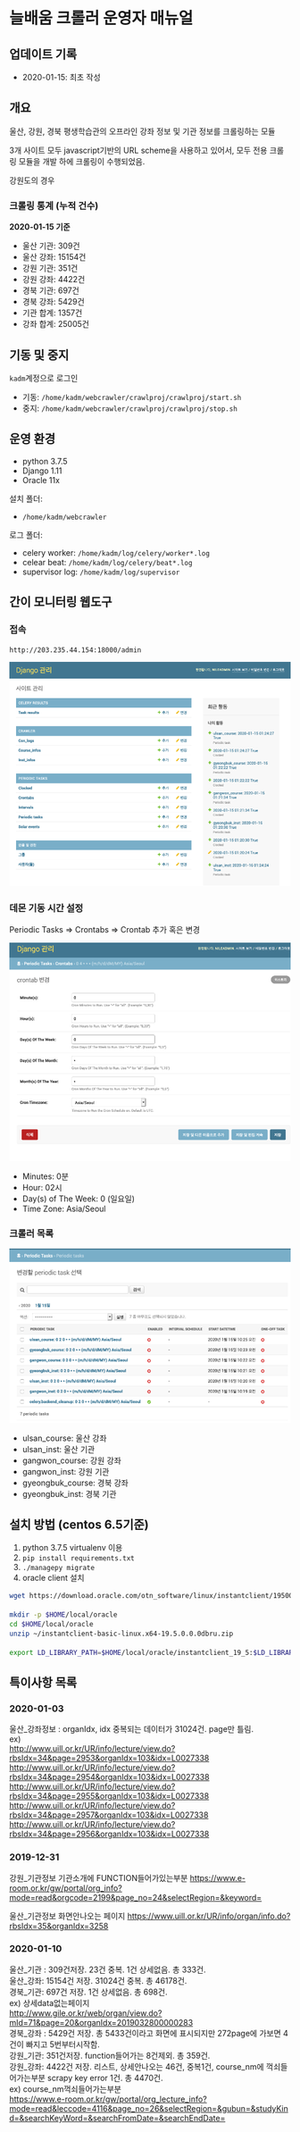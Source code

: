 
# 늘배움 크롤러 운영자 매뉴얼

## 업데이트 기록

- 2020-01-15: 최초 작성

## 개요

울산, 강원, 경북 평생학습관의 오프라인 강좌 정보 및 기관 정보를 크롤링하는 모듈

3개 사이트 모두 javascript기반의 URL scheme을 사용하고 있어서, 모두 전용 크롤링 모듈을 개발 하에 크롤링이 수행되었음.

강원도의 경우 

### 크롤링 통계 (누적 건수)

**2020-01-15 기준**

- 울산 기관: 309건
- 울산 강좌: 15154건
- 강원 기관: 351건 
- 강원 강좌: 4422건
- 경북 기관: 697건
- 경북 강좌: 5429건
- 기관 합계: 1357건
- 강좌 합계: 25005건

## 기동 및 중지

`kadm`계정으로 로그인  

-  기동: `/home/kadm/webcrawler/crawlproj/crawlproj/start.sh`
- 중지: `/home/kadm/webcrawler/crawlproj/crawlproj/stop.sh`

## 운영 환경

- python 3.7.5
- Django 1.11
- Oracle 11x

설치 폴더: 

- `/home/kadm/webcrawler`

로그 폴더:  

- celery worker: `/home/kadm/log/celery/worker*.log`
- celear beat: `/home/kadm/log/celery/beat*.log`
- supervisor log:  `/home/kadm/log/supervisor`

## 간이 모니터링 웹도구

### 접속

`http://203.235.44.154:18000/admin`


![enter image description here](https://github.com/shevious/webcrawler/blob/master/screenshot/adminmain.png?raw=true)
### 데몬 기동 시간 설정

Periodic Tasks ⇒ Crontabs ⇒ Crontab 추가 혹은 변경

![enter image description here](https://github.com/shevious/webcrawler/blob/master/screenshot/admincron.png?raw=true)
- Minutes: 0분  
- Hour: 02시  
- Day(s) of The Week: 0 (일요일)   
- Time Zone: Asia/Seoul  

### 크롤러 목록

![enter image description here](https://github.com/shevious/webcrawler/blob/master/screenshot/admintasklist.png?raw=true)
- ulsan_course: 울산 강좌
- ulsan_inst: 울산 기관
- gangwon_course: 강원 강좌
- gangwon_inst: 강원 기관
- gyeongbuk_course: 경북 강좌
- gyeongbuk_inst: 경북 기관

## 설치 방법 (centos 6.5기준)

1. python 3.7.5 virtualenv 이용
2. `pip install requirements.txt`
3. `./managepy migrate`
4. oracle client 설치

```bash
wget https://download.oracle.com/otn_software/linux/instantclient/195000/instantclient-basic-linux.x64-19.5.0.0.0dbru.zip

mkdir -p $HOME/local/oracle
cd $HOME/local/oracle
unzip ~/instantclient-basic-linux.x64-19.5.0.0.0dbru.zip

export LD_LIBRARY_PATH=$HOME/local/oracle/instantclient_19_5:$LD_LIBRARY_PATH
```

## 특이사항 목록

### 2020-01-03

울산_강좌정보 : organIdx, idx 중복되는 데이터가 31024건. page만 틀림.  
ex)  
http://www.uill.or.kr/UR/info/lecture/view.do?rbsIdx=34&page=2953&organIdx=103&idx=L0027338  
http://www.uill.or.kr/UR/info/lecture/view.do?rbsIdx=34&page=2954&organIdx=103&idx=L0027338  
http://www.uill.or.kr/UR/info/lecture/view.do?rbsIdx=34&page=2955&organIdx=103&idx=L0027338  
http://www.uill.or.kr/UR/info/lecture/view.do?rbsIdx=34&page=2957&organIdx=103&idx=L0027338  
http://www.uill.or.kr/UR/info/lecture/view.do?rbsIdx=34&page=2956&organIdx=103&idx=L0027338  


### 2019-12-31

강원_기관정보 기관소개에 FUNCTION들어가있는부분
https://www.e-room.or.kr/gw/portal/org_info?mode=read&orgcode=2199&page_no=24&selectRegion=&keyword=

울산_기관정보 화면안나오는 페이지
https://www.uill.or.kr/UR/info/organ/info.do?rbsIdx=35&organIdx=3258  

### 2020-01-10

울산_기관 :  309건저장. 23건 중복. 1건 상세없음. 총 333건.  
울산_강좌: 15154건 저장. 31024건 중복.   총 46178건.  
경북_기관: 697건 저장. 1건 상세없음. 총 698건.  
ex) 상세data없는페이지  
http://www.gile.or.kr/web/organ/view.do?mId=71&page=20&organIdx=2019032800000283  
경북_강좌 : 5429건 저장. 총 5433건이라고 화면에 표시되지만 272page에 가보면 4건이 빠지고 5번부터시작함.  
강원_기관: 351건저장. function들어가는 8건제외. 총 359건.  
강원_강좌: 4422건 저장. 리스트, 상세안나오는 46건, 중복1건, course_nm에 꺽쇠들어가는부분 scrapy key error 1건. 총 4470건.  
ex) course_nm꺽쇠들어가는부분  
https://www.e-room.or.kr/gw/portal/org_lecture_info?mode=read&leccode=4116&page_no=26&selectRegion=&gubun=&studyKind=&searchKeyWord=&searchFromDate=&searchEndDate=  
<!--stackedit_data:
eyJoaXN0b3J5IjpbMTgwMDYzNjI3OSwtMTI4MDI3Mzc4MSwtMT
I4NDYyMzU4NSwxMTMwMDk4NjU5LDU5MTc1NDYzNV19
-->